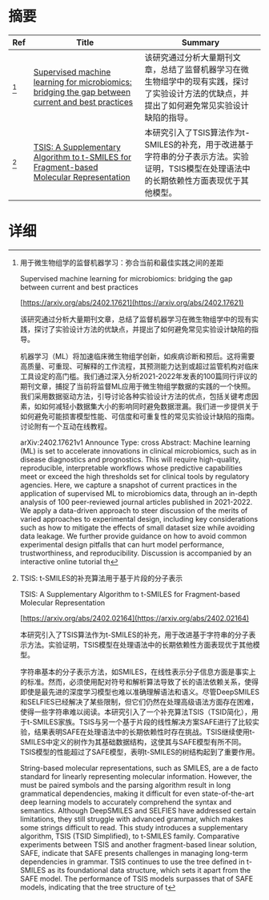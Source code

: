 # 摘要

| Ref | Title | Summary |
| --- | --- | --- |
| [^1] | [Supervised machine learning for microbiomics: bridging the gap between current and best practices](https://arxiv.org/abs/2402.17621) | 该研究通过分析大量期刊文章，总结了监督机器学习在微生物组学中的现有实践，探讨了实验设计方法的优缺点，并提出了如何避免常见实验设计缺陷的指导。 |
| [^2] | [TSIS: A Supplementary Algorithm to t-SMILES for Fragment-based Molecular Representation](https://arxiv.org/abs/2402.02164) | 本研究引入了TSIS算法作为t-SMILES的补充，用于改进基于字符串的分子表示方法。实验证明，TSIS模型在处理语法中的长期依赖性方面表现优于其他模型。 |

# 详细

[^1]: 用于微生物组学的监督机器学习：弥合当前和最佳实践之间的差距

    Supervised machine learning for microbiomics: bridging the gap between current and best practices

    [https://arxiv.org/abs/2402.17621](https://arxiv.org/abs/2402.17621)

    该研究通过分析大量期刊文章，总结了监督机器学习在微生物组学中的现有实践，探讨了实验设计方法的优缺点，并提出了如何避免常见实验设计缺陷的指导。

    

    机器学习（ML）将加速临床微生物组学创新，如疾病诊断和预后。这将需要高质量、可重现、可解释的工作流程，其预测能力达到或超过监管机构对临床工具设定的高门槛。我们通过深入分析2021-2022年发表的100篇同行评议的期刊文章，捕捉了当前将监督ML应用于微生物组学数据的实践的一个快照。我们采用数据驱动方法，引导讨论各种实验设计方法的优点，包括关键考虑因素，如如何减轻小数据集大小的影响同时避免数据泄漏。我们进一步提供关于如何避免可能损害模型性能、可信度和可重复性的常见实验设计缺陷的指南。讨论附有一个互动在线教程。

    arXiv:2402.17621v1 Announce Type: cross  Abstract: Machine learning (ML) is set to accelerate innovations in clinical microbiomics, such as in disease diagnostics and prognostics. This will require high-quality, reproducible, interpretable workflows whose predictive capabilities meet or exceed the high thresholds set for clinical tools by regulatory agencies. Here, we capture a snapshot of current practices in the application of supervised ML to microbiomics data, through an in-depth analysis of 100 peer-reviewed journal articles published in 2021-2022. We apply a data-driven approach to steer discussion of the merits of varied approaches to experimental design, including key considerations such as how to mitigate the effects of small dataset size while avoiding data leakage. We further provide guidance on how to avoid common experimental design pitfalls that can hurt model performance, trustworthiness, and reproducibility. Discussion is accompanied by an interactive online tutorial th
    
[^2]: TSIS: t-SMILES的补充算法用于基于片段的分子表示

    TSIS: A Supplementary Algorithm to t-SMILES for Fragment-based Molecular Representation

    [https://arxiv.org/abs/2402.02164](https://arxiv.org/abs/2402.02164)

    本研究引入了TSIS算法作为t-SMILES的补充，用于改进基于字符串的分子表示方法。实验证明，TSIS模型在处理语法中的长期依赖性方面表现优于其他模型。

    

    字符串基本的分子表示方法，如SMILES，在线性表示分子信息方面是事实上的标准。然而，必须使用配对符号和解析算法导致了长的语法依赖关系，使得即使是最先进的深度学习模型也难以准确理解语法和语义。尽管DeepSMILES和SELFIES已经解决了某些限制，但它们仍然在处理高级语法方面存在困难，使得一些字符串难以阅读。本研究引入了一个补充算法TSIS（TSID简化），用于t-SMILES家族。TSIS与另一个基于片段的线性解决方案SAFE进行了比较实验，结果表明SAFE在处理语法中的长期依赖性时存在挑战。TSIS继续使用t-SMILES中定义的树作为其基础数据结构，这使其与SAFE模型有所不同。TSIS模型的性能超过了SAFE模型，表明t-SMILES的树结构起到了重要作用。

    String-based molecular representations, such as SMILES, are a de facto standard for linearly representing molecular information. However, the must be paired symbols and the parsing algorithm result in long grammatical dependencies, making it difficult for even state-of-the-art deep learning models to accurately comprehend the syntax and semantics. Although DeepSMILES and SELFIES have addressed certain limitations, they still struggle with advanced grammar, which makes some strings difficult to read. This study introduces a supplementary algorithm, TSIS (TSID Simplified), to t-SMILES family. Comparative experiments between TSIS and another fragment-based linear solution, SAFE, indicate that SAFE presents challenges in managing long-term dependencies in grammar. TSIS continues to use the tree defined in t-SMILES as its foundational data structure, which sets it apart from the SAFE model. The performance of TSIS models surpasses that of SAFE models, indicating that the tree structure of t
    

